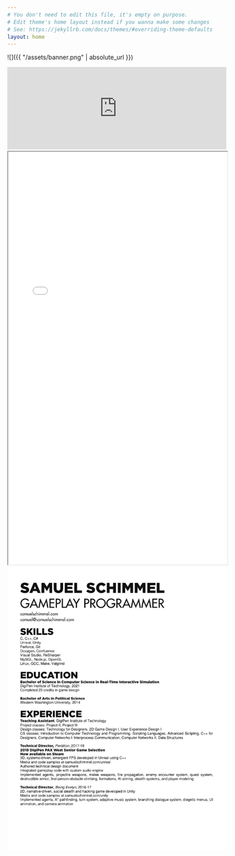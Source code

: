 ```yaml
---
# You don't need to edit this file, it's empty on purpose.
# Edit theme's home layout instead if you wanna make some changes
# See: https://jekyllrb.com/docs/themes/#overriding-theme-defaults
layout: home
---
```


![]({{ "/assets/banner.png" | absolute_url }})

<center><iframe src="https://store.steampowered.com/widget/1137910/" frameborder="0" width="100%" height="190"></iframe></center>

<iframe src="/assets/resume.pdf" width="100%" height="950"></iframe>

<img src="/assets/resume.pdf" alt="Resume">
